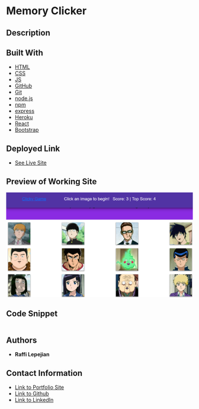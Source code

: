 # Memory Clicker

## Description


## Built With

* [HTML](https://developer.mozilla.org/en-US/docs/Web/HTML)
* [CSS](https://developer.mozilla.org/en-US/docs/Web/CSS)
* [JS](https://www.javascript.com/)
* [GitHub](https://github.com/)
* [Git](https://git-scm.com/)
* [node.js](https://nodejs.org/en/)
* [npm](https://www.npmjs.com/)
* [express](https://www.npmjs.com/package/express)
* [Heroku](https://dashboard.heroku.com/)
* [React](https://reactjs.org/)
* [Bootstrap](https://getbootstrap.com/)

## Deployed Link

* [See Live Site]()

## Preview of Working Site

![Image](memoryPreview.png)

## Code Snippet


```javascript

```

## Authors

* **Raffi Lepejian** 

## Contact Information

- [Link to Portfolio Site](https://rslepejian.github.io/updated-portfolio/)
- [Link to Github](https://github.com/rslepejian)
- [Link to LinkedIn](https://linkedin.com/in/raffi-lepejian-071876153)